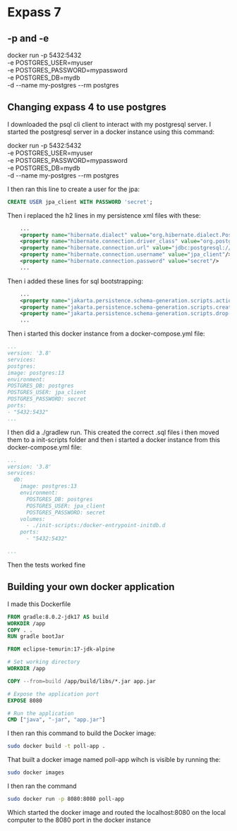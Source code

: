 # Expass 7
## -p and -e
docker run -p 5432:5432 \
  -e POSTGRES_USER=myuser \
  -e POSTGRES_PASSWORD=mypassword \
  -e POSTGRES_DB=mydb \
  -d --name my-postgres --rm postgres

## Changing expass 4 to use postgres
I downloaded the psql cli client to interact with my postgresql server.
I started the postgresql server in a docker instance using this command:

docker run -p 5432:5432 \
  -e POSTGRES_USER=myuser \
  -e POSTGRES_PASSWORD=mypassword \
  -e POSTGRES_DB=mydb \
  -d --name my-postgres --rm postgres

I then ran this line to create a user for the jpa:
``` SQL
CREATE USER jpa_client WITH PASSWORD 'secret';
```

Then i replaced the h2 lines in my persistence xml files 
with these:


``` XML
    ...
    <property name="hibernate.dialect" value="org.hibernate.dialect.PostgreSQLDialect"/>
    <property name="hibernate.connection.driver_class" value="org.postgresql.Driver"/>
    <property name="hibernate.connection.url" value="jdbc:postgresql://127.0.0.1:5432/postgres"/>
    <property name="hibernate.connection.username" value="jpa_client"/>
    <property name="hibernate.connection.password" value="secret"/>
    ...
```

Then i added these lines for sql bootstrapping:
``` XML
    ...
    <property name="jakarta.persistence.schema-generation.scripts.action" value="drop-and-create"/>
    <property name="jakarta.persistence.schema-generation.scripts.create-target" value="schema.up.sql"/>
    <property name="jakarta.persistence.schema-generation.scripts.drop-target" value="schema.down.sql"/>
    ...
```
Then i started this docker instance from a docker-compose.yml file:

``` yml
...
version: '3.8'
services:
postgres:
image: postgres:13
environment:
POSTGRES_DB: postgres
POSTGRES_USER: jpa_client
POSTGRES_PASSWORD: secret
ports:
- "5432:5432"
...
```
I then did a ./gradlew run.
This created the correct .sql files i then moved them to a init-scripts folder 
and then i started a docker instance from this docker-compose.yml file:


``` yml
...
version: '3.8'
services:
  db:
    image: postgres:13
    environment:
      POSTGRES_DB: postgres
      POSTGRES_USER: jpa_client
      POSTGRES_PASSWORD: secret
    volumes:
      - ./init-scripts:/docker-entrypoint-initdb.d
    ports:
      - "5432:5432"

...
```
Then the tests worked fine

## Building your own docker application

I made this Dockerfile 

``` Dockerfile
FROM gradle:8.0.2-jdk17 AS build
WORKDIR /app
COPY . .
RUN gradle bootJar

FROM eclipse-temurin:17-jdk-alpine

# Set working directory
WORKDIR /app

COPY --from=build /app/build/libs/*.jar app.jar

# Expose the application port
EXPOSE 8080

# Run the application
CMD ["java", "-jar", "app.jar"]
```

I then ran this command to build the Docker image:
```bash
sudo docker build -t poll-app . 
```
That built a docker image named poll-app wihch is visible by running the:
```bash
sudo docker images
```
I then ran the command 
```bash
sudo docker run -p 8080:8080 poll-app
```
Which started the docker image and routed the localhost:8080 on the local computer
to the 8080 port in the docker instance
